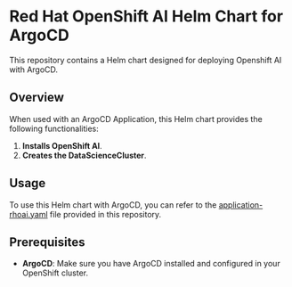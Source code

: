 # Red Hat OpenShift AI Helm Chart for ArgoCD

This repository contains a Helm chart designed for deploying Openshift AI with ArgoCD.

## Overview

When used with an ArgoCD Application, this Helm chart provides the following functionalities:

1. **Installs OpenShift AI**.
2. **Creates the DataScienceCluster**.

## Usage

To use this Helm chart with ArgoCD, you can refer to the [application-rhoai.yaml](application-rhoai.yaml) file provided in this repository.

## Prerequisites

- **ArgoCD**: Make sure you have ArgoCD installed and configured in your OpenShift cluster.
